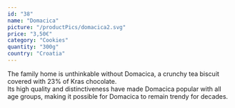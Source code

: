 ```yaml
---
id: "38"
name: "Domacica"
picture: "/productPics/domacica2.svg"
price: "3,50€"
category: "Cookies"
quantity: "300g"
country: "Croatia"
---
```

The family home is unthinkable without Domacica, a crunchy tea biscuit covered with 23% of Kras chocolate. <br>Its high quality and distinctiveness have made Domacica popular with all age groups, making it possible for Domacica to remain trendy for decades.